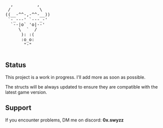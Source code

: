 <pre>
  ,         ,
 /           \
((__-^^-,-^^-__))
 `-_---' `---_-'
  `--|o` 'o|--'
     \  `  /
      ): :(
      :o_o:
       "-"

</pre>
## Status

This project is a work in progress. I'll add more as soon as possible.

The structs will be always updated to ensure they are compatible with the latest game version.

## Support

If you encounter problems, DM me on discord: **0x.swyzz**

